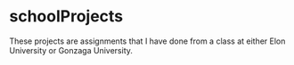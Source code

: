 # schoolProjects
These projects are assignments that I have done from a class at either Elon University or Gonzaga University.
